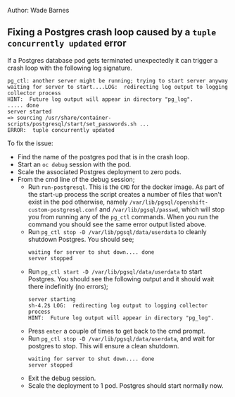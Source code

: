 
Author: Wade Barnes


## Fixing a Postgres crash loop caused by a `tuple concurrently updated` error

If a Postgres database pod gets terminated unexpectedly it can trigger a crash loop with the following log signature.

```
pg_ctl: another server might be running; trying to start server anyway
waiting for server to start....LOG:  redirecting log output to logging collector process
HINT:  Future log output will appear in directory "pg_log".
..... done
server started
=> sourcing /usr/share/container-scripts/postgresql/start/set_passwords.sh ...
ERROR:  tuple concurrently updated
```

To fix the issue:
- Find the name of the postgres pod that is in the crash loop.
- Start an `oc debug` session with the pod.
- Scale the associated Postgres deployment to zero pods.
- From the cmd line of the debug session;
  - Run `run-postgresql`.  This is the `CMD` for the docker image.  As part of the start-up process the script creates a number of files that won't exist in the pod otherwise, namely `/var/lib/pgsql/openshift-custom-postgresql.conf` and `/var/lib/pgsql/passwd`, which will stop you from running any of the `pg_ctl` commands.  When you run the command you should see the same error output listed above.
  - Run `pg_ctl stop -D /var/lib/pgsql/data/userdata` to cleanly shutdown Postgres.  You should see;
    ```
    waiting for server to shut down.... done
    server stopped
    ```
  - Run `pg_ctl start -D /var/lib/pgsql/data/userdata` to start Postgres.  You should see the following output and it should wait there indefinitly (no errors);
    ```
    server starting
    sh-4.2$ LOG:  redirecting log output to logging collector process
    HINT:  Future log output will appear in directory "pg_log".
    ```
  - Press `enter` a couple of times to get back to the cmd prompt.
  - Run `pg_ctl stop -D /var/lib/pgsql/data/userdata`, and wait for postgres to stop.  This will ensure a clean shutdown.
    ```
    waiting for server to shut down.... done
    server stopped
    ```
  - Exit the debug session.
  - Scale the deployment to 1 pod.  Postgres should start normally now.


